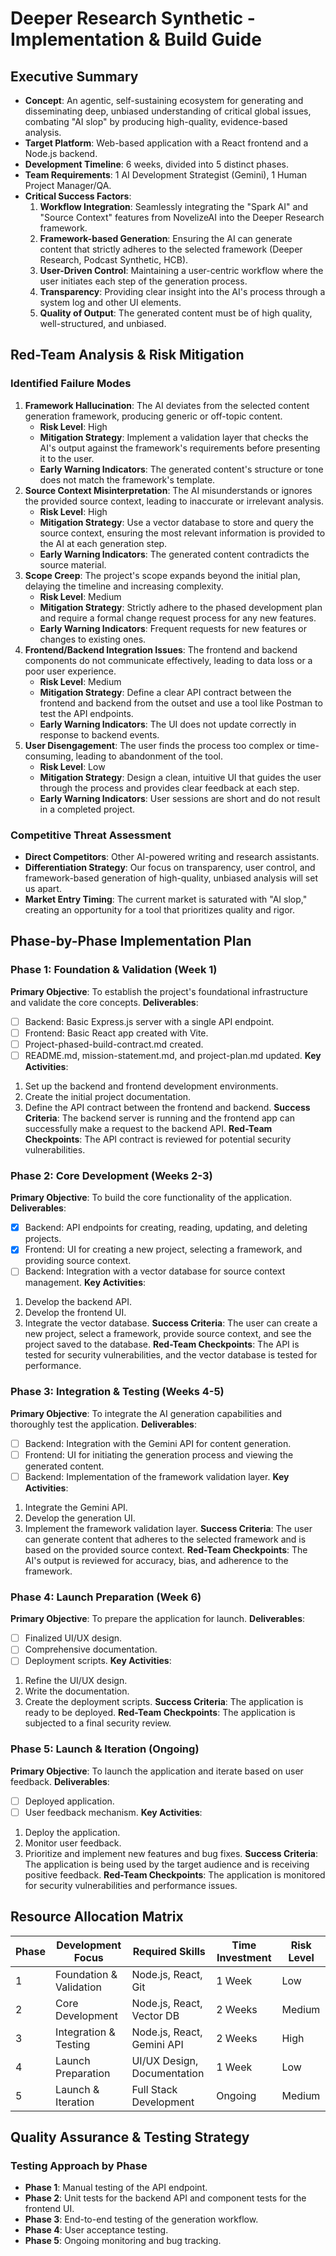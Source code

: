 # Deeper Research Synthetic - Implementation & Build Guide

## Executive Summary
- **Concept**: An agentic, self-sustaining ecosystem for generating and disseminating deep, unbiased understanding of critical global issues, combating "AI slop" by producing high-quality, evidence-based analysis.
- **Target Platform**: Web-based application with a React frontend and a Node.js backend.
- **Development Timeline**: 6 weeks, divided into 5 distinct phases.
- **Team Requirements**: 1 AI Development Strategist (Gemini), 1 Human Project Manager/QA.
- **Critical Success Factors**:
    1.  **Workflow Integration**: Seamlessly integrating the "Spark AI" and "Source Context" features from NovelizeAI into the Deeper Research framework.
    2.  **Framework-based Generation**: Ensuring the AI can generate content that strictly adheres to the selected framework (Deeper Research, Podcast Synthetic, HCB).
    3.  **User-Driven Control**: Maintaining a user-centric workflow where the user initiates each step of the generation process.
    4.  **Transparency**: Providing clear insight into the AI's process through a system log and other UI elements.
    5.  **Quality of Output**: The generated content must be of high quality, well-structured, and unbiased.

## Red-Team Analysis & Risk Mitigation
### Identified Failure Modes
1.  **Framework Hallucination**: The AI deviates from the selected content generation framework, producing generic or off-topic content.
    - **Risk Level**: High
    - **Mitigation Strategy**: Implement a validation layer that checks the AI's output against the framework's requirements before presenting it to the user.
    - **Early Warning Indicators**: The generated content's structure or tone does not match the framework's template.
2.  **Source Context Misinterpretation**: The AI misunderstands or ignores the provided source context, leading to inaccurate or irrelevant analysis.
    - **Risk Level**: High
    - **Mitigation Strategy**: Use a vector database to store and query the source context, ensuring the most relevant information is provided to the AI at each generation step.
    - **Early Warning Indicators**: The generated content contradicts the source material.
3.  **Scope Creep**: The project's scope expands beyond the initial plan, delaying the timeline and increasing complexity.
    - **Risk Level**: Medium
    - **Mitigation Strategy**: Strictly adhere to the phased development plan and require a formal change request process for any new features.
    - **Early Warning Indicators**: Frequent requests for new features or changes to existing ones.
4.  **Frontend/Backend Integration Issues**: The frontend and backend components do not communicate effectively, leading to data loss or a poor user experience.
    - **Risk Level**: Medium
    - **Mitigation Strategy**: Define a clear API contract between the frontend and backend from the outset and use a tool like Postman to test the API endpoints.
    - **Early Warning Indicators**: The UI does not update correctly in response to backend events.
5.  **User Disengagement**: The user finds the process too complex or time-consuming, leading to abandonment of the tool.
    - **Risk Level**: Low
    - **Mitigation Strategy**: Design a clean, intuitive UI that guides the user through the process and provides clear feedback at each step.
    - **Early Warning Indicators**: User sessions are short and do not result in a completed project.

### Competitive Threat Assessment
- **Direct Competitors**: Other AI-powered writing and research assistants.
- **Differentiation Strategy**: Our focus on transparency, user control, and framework-based generation of high-quality, unbiased analysis will set us apart.
- **Market Entry Timing**: The current market is saturated with "AI slop," creating an opportunity for a tool that prioritizes quality and rigor.

## Phase-by-Phase Implementation Plan
### Phase 1: Foundation & Validation (Week 1)
**Primary Objective**: To establish the project's foundational infrastructure and validate the core concepts.
**Deliverables**:
- [ ] Backend: Basic Express.js server with a single API endpoint.
- [ ] Frontend: Basic React app created with Vite.
- [ ] Project-phased-build-contract.md created.
- [ ] README.md, mission-statement.md, and project-plan.md updated.
**Key Activities**:
1.  Set up the backend and frontend development environments.
2.  Create the initial project documentation.
3.  Define the API contract between the frontend and backend.
**Success Criteria**: The backend server is running and the frontend app can successfully make a request to the backend API.
**Red-Team Checkpoints**: The API contract is reviewed for potential security vulnerabilities.

### Phase 2: Core Development (Weeks 2-3)
**Primary Objective**: To build the core functionality of the application.
**Deliverables**:
- [x] Backend: API endpoints for creating, reading, updating, and deleting projects.
- [x] Frontend: UI for creating a new project, selecting a framework, and providing source context.
- [ ] Backend: Integration with a vector database for source context management.
**Key Activities**:
1.  Develop the backend API.
2.  Develop the frontend UI.
3.  Integrate the vector database.
**Success Criteria**: The user can create a new project, select a framework, provide source context, and see the project saved to the database.
**Red-Team Checkpoints**: The API is tested for security vulnerabilities, and the vector database is tested for performance.

### Phase 3: Integration & Testing (Weeks 4-5)
**Primary Objective**: To integrate the AI generation capabilities and thoroughly test the application.
**Deliverables**:
- [ ] Backend: Integration with the Gemini API for content generation.
- [ ] Frontend: UI for initiating the generation process and viewing the generated content.
- [ ] Backend: Implementation of the framework validation layer.
**Key Activities**:
1.  Integrate the Gemini API.
2.  Develop the generation UI.
3.  Implement the framework validation layer.
**Success Criteria**: The user can generate content that adheres to the selected framework and is based on the provided source context.
**Red-Team Checkpoints**: The AI's output is reviewed for accuracy, bias, and adherence to the framework.

### Phase 4: Launch Preparation (Week 6)
**Primary Objective**: To prepare the application for launch.
**Deliverables**:
- [ ] Finalized UI/UX design.
- [ ] Comprehensive documentation.
- [ ] Deployment scripts.
**Key Activities**:
1.  Refine the UI/UX design.
2.  Write the documentation.
3.  Create the deployment scripts.
**Success Criteria**: The application is ready to be deployed.
**Red-Team Checkpoints**: The application is subjected to a final security review.

### Phase 5: Launch & Iteration (Ongoing)
**Primary Objective**: To launch the application and iterate based on user feedback.
**Deliverables**:
- [ ] Deployed application.
- [ ] User feedback mechanism.
**Key Activities**:
1.  Deploy the application.
2.  Monitor user feedback.
3.  Prioritize and implement new features and bug fixes.
**Success Criteria**: The application is being used by the target audience and is receiving positive feedback.
**Red-Team Checkpoints**: The application is monitored for security vulnerabilities and performance issues.

## Resource Allocation Matrix
| Phase | Development Focus | Required Skills | Time Investment | Risk Level |
|-------|------------------|----------------|-----------------|------------|
| 1     | Foundation & Validation | Node.js, React, Git | 1 Week | Low |
| 2     | Core Development | Node.js, React, Vector DB | 2 Weeks | Medium |
| 3     | Integration & Testing | Node.js, React, Gemini API | 2 Weeks | High |
| 4     | Launch Preparation | UI/UX Design, Documentation | 1 Week | Low |
| 5     | Launch & Iteration | Full Stack Development | Ongoing | Medium |

## Quality Assurance & Testing Strategy
### Testing Approach by Phase
- **Phase 1**: Manual testing of the API endpoint.
- **Phase 2**: Unit tests for the backend API and component tests for the frontend UI.
- **Phase 3**: End-to-end testing of the generation workflow.
- **Phase 4**: User acceptance testing.
- **Phase 5**: Ongoing monitoring and bug tracking.
